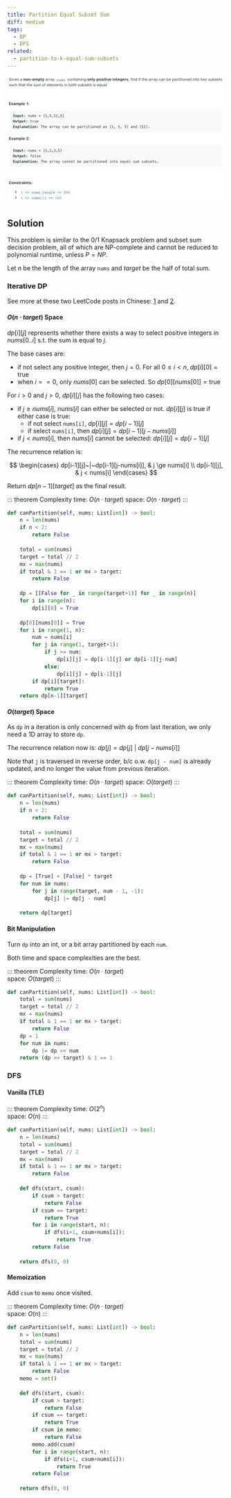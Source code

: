 ```yaml
---
title: Partition Equal Subset Sum
diff: medium
tags:
  - DP
  - DFS
related:
  - partition-to-k-equal-sum-subsets
---
```


<img class="medium-zoom" src="/algo/partition-equal-subset-sum.png" alt="https://leetcode.com/problems/partition-equal-subset-sum">

## Solution

This problem is similar to the $0/1$ Knapsack problem and subset sum decision problem, all of which are NP-complete and cannot be reduced to polynomial runtime, unless $P = NP$.

Let $n$ be the length of the array `nums` and $target$ be the half of total sum.

### Iterative DP

See more at these two LeetCode posts in Chinese: [1](https://leetcode-cn.com/problems/partition-equal-subset-sum/solution/fen-ge-deng-he-zi-ji-by-leetcode-solution) and [2](https://leetcode-cn.com/problems/partition-equal-subset-sum/solution/0-1-bei-bao-wen-ti-xiang-jie-zhen-dui-ben-ti-de-yo).

#### $O(n \cdot target)$ Space

$dp[i][j]$ represents whether there exists a way to select positive integers in $nums[0..i]$ s.t. the sum is equal to $j$.

The base cases are:

- if not select any positive integer, then $j = 0$. For all $0 \le i < n$, $dp[i][0] = \text{true}$
- when $i == 0$, only $nums[0]$ can be selected. So $dp[0][nums[0]]=\text{true}$

For $i>0$ and $j>0$, $dp[i][j]$ has the following two cases:

- if $j \ge nums[i]$, $nums[i]$ can either be selected or not. $dp[i][j]$ is $\text{true}$ if either case is $\text{true}$:
  - if not select `nums[i]`, $dp[i][j] = dp[i-1][j]$
  - if select `nums[i]`, then $dp[i][j] = dp[i-1][j-nums[i]]$
- if $j < nums[i]$, then $nums[i]$ cannot be selected: $dp[i][j] = dp[i-1][j]$

The recurrence relation is:

$$
\begin{cases}
dp[i-1][j]~|~dp[i-1][j-nums[i]], & j \ge nums[i] \\ dp[i-1][j], & j < nums[i]
\end{cases}
$$

Return $dp[n-1][target]$ as the final result.

::: theorem Complexity
time: $O(n \cdot target)$
space: $O(n \cdot target)$
:::

```py
def canPartition(self, nums: List[int]) -> bool:
    n = len(nums)
    if n < 2:
        return False

    total = sum(nums)
    target = total // 2
    mx = max(nums)
    if total & 1 == 1 or mx > target:
        return False

    dp = [[False for _ in range(target+1)] for _ in range(n)]
    for i in range(n):
        dp[i][0] = True

    dp[0][nums[0]] = True
    for i in range(1, n):
        num = nums[i]
        for j in range(1, target+1):
            if j >= num:
                dp[i][j] = dp[i-1][j] or dp[i-1][j-num]
            else:
                dp[i][j] = dp[i-1][j]
        if dp[i][target]:
            return True
    return dp[n-1][target]
```

#### $O(target)$ Space

As `dp` in a iteration is only concerned with `dp` from last iteration, we only need a 1D array to store `dp`.

The recurrence relation now is:
$dp[j] = dp[j]~|~dp[j - nums[i]]$

Note that `j` is traversed in reverse order, b/c o.w. `dp[j - num]` is already updated, and no longer the value from previous iteration.

::: theorem Complexity
time: $O(n \cdot target)$
space: $O(target)$
:::

```py
def canPartition(self, nums: List[int]) -> bool:
    n = len(nums)
    if n < 2:
        return False

    total = sum(nums)
    target = total // 2
    mx = max(nums)
    if total & 1 == 1 or mx > target:
        return False

    dp = [True] + [False] * target
    for num in nums:
        for j in range(target, num - 1, -1):
            dp[j] |= dp[j - num]

    return dp[target]
```

#### Bit Manipulation

Turn `dp` into an int, or a bit array partitioned by each `num`.

Both time and space complexities are the best.

::: theorem Complexity
time: $O(n \cdot target)$  
space: $O(target)$
:::

```py
def canPartition(self, nums: List[int]) -> bool:
    total = sum(nums)
    target = total // 2
    mx = max(nums)
    if total & 1 == 1 or mx > target:
        return False
    dp = 1
    for num in nums:
        dp |= dp << num
    return (dp >> target) & 1 == 1
```

### DFS

#### Vanilla (TLE)

::: theorem Complexity
time: $O(2^n)$  
space: $O(n)$
:::

```py
def canPartition(self, nums: List[int]) -> bool:
    n = len(nums)
    total = sum(nums)
    target = total // 2
    mx = max(nums)
    if total & 1 == 1 or mx > target:
        return False

    def dfs(start, csum):
        if csum > target:
            return False
        if csum == target:
            return True
        for i in range(start, n):
            if dfs(i+1, csum+nums[i]):
                return True
        return False

    return dfs(0, 0)
```

#### Memoization

Add `csum` to `memo` once visited.

::: theorem Complexity
time: $O(n \cdot target)$  
space: $O(n)$
:::

```py
def canPartition(self, nums: List[int]) -> bool:
    n = len(nums)
    total = sum(nums)
    target = total // 2
    mx = max(nums)
    if total & 1 == 1 or mx > target:
        return False
    memo = set()

    def dfs(start, csum):
        if csum > target:
            return False
        if csum == target:
            return True
        if csum in memo:
            return False
        memo.add(csum)
        for i in range(start, n):
            if dfs(i+1, csum+nums[i]):
                return True
        return False

    return dfs(0, 0)
```
